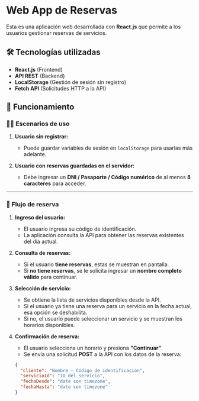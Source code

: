 # Web App de Reservas

Esta es una aplicación web desarrollada con **React.js** que permite a los usuarios gestionar reservas de servicios.  

## 🛠️ Tecnologías utilizadas

- **React.js** (Frontend)
- **API REST** (Backend)
- **LocalStorage** (Gestión de sesión sin registro)
- **Fetch API** (Solicitudes HTTP a la API)

## 🚀 Funcionamiento

### 🧑‍💻 Escenarios de uso

1. **Usuario sin registrar:**  
   - Puede guardar variables de sesión en `localStorage` para usarlas más adelante.

2. **Usuario con reservas guardadas en el servidor:**  
   - Debe ingresar un **DNI / Pasaporte / Código numérico** de al menos **8 caracteres** para acceder.  

---

### 📅 Flujo de reserva

1. **Ingreso del usuario:**  
   - El usuario ingresa su código de identificación.  
   - La aplicación consulta la API para obtener las reservas existentes del día actual.  

2. **Consulta de reservas:**  
   - Si el usuario **tiene reservas**, estas se muestran en pantalla.  
   - Si **no tiene reservas**, se le solicita ingresar un **nombre completo válido** para continuar.  

3. **Selección de servicio:**  
   - Se obtiene la lista de servicios disponibles desde la API.  
   - Si el usuario ya tiene una reserva para un servicio en la fecha actual, esa opción se deshabilita.  
   - Si no, el usuario puede seleccionar un servicio y se muestran los horarios disponibles.  

4. **Confirmación de reserva:**  
   - El usuario selecciona un horario y presiona **"Continuar"**.  
   - Se envía una solicitud **POST** a la API con los datos de la reserva:

   ```json
   {
     "cliente": "Nombre - Código de identificación",
     "servicioId": "ID del servicio",
     "fechaDesde": "date con timezone",
     "fechaHasta": "date con timezone"
   }
